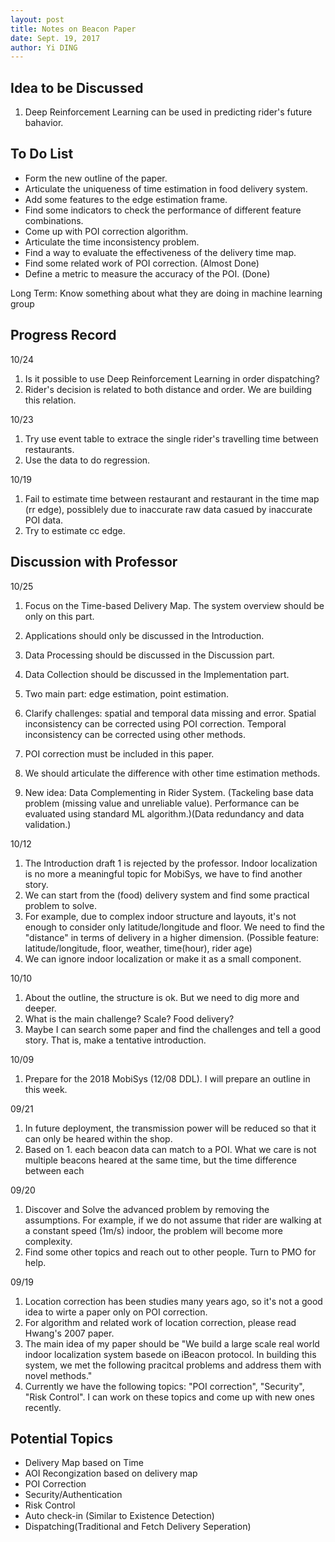 ```yaml
--- 
layout: post
title: Notes on Beacon Paper
date: Sept. 19, 2017
author: Yi DING
---
```


[comment]: # (This is the notes on the beacon paper)

## Idea to be Discussed
1. Deep Reinforcement Learning can be used in predicting rider's future bahavior.

## To Do List
* Form the new outline of the paper.
* Articulate the uniqueness of time estimation in food delivery system.
* Add some features to the edge estimation frame.
* Find some indicators to check the performance of different feature combinations.
* Come up with POI correction algorithm.
* Articulate the time inconsistency problem.
* Find a way to evaluate the effectiveness of the delivery time map.
* Find some related work of POI correction.            (Almost Done)
* Define a metric to measure the accuracy of the POI.  (Done) 

Long Term:
Know something about what they are doing in machine learning group


## Progress Record
10/24
1. Is it possible to use Deep Reinforcement Learning in order dispatching?
2. Rider's decision is related to both distance and order. We are building this relation.

10/23
1. Try use event table to extrace the single rider's travelling time between restaurants.
2. Use the data to do regression.

10/19
1. Fail to estimate time between restaurant and restaurant in the time map (rr edge), possiblely due to inaccurate raw data casued by inaccurate POI data. 
2. Try to estimate cc edge.


## Discussion with Professor
10/25 
1. Focus on the Time-based Delivery Map. The system overview should be only on this part.
2. Applications should only be discussed in the Introduction.
3. Data Processing should be discussed in the Discussion part.
4. Data Collection should be discussed in the Implementation part.
5. Two main part: edge estimation, point estimation.
6. Clarify challenges: spatial and temporal data missing and error. Spatial inconsistency can be corrected using POI correction. Temporal inconsistency can be corrected using other methods.
7. POI correction must be included in this paper.
8. We should articulate the difference with other time estimation methods.

2. New idea: Data Complementing in Rider System. (Tackeling base data problem (missing value and unreliable value). Performance can be evaluated using standard ML algorithm.)(Data redundancy and data validation.)

10/12
1. The Introduction draft 1 is rejected by the professor. Indoor localization is no more a meaningful topic for MobiSys, we have to find another story.
2. We can start from the (food) delivery system and find some practical problem to solve.
3. For example, due to complex indoor structure and layouts, it's not enough to consider only latitude/longitude and floor. We need to find the "distance" in terms of delivery in a higher dimension.
(Possible feature: latitude/longitude, floor, weather, time(hour), rider age)
4. We can ignore indoor localization or make it as a small component.

10/10
1. About the outline, the structure is ok. But we need to dig more and deeper.
2. What is the main challenge? Scale? Food delivery?
3. Maybe I can search some paper and find the challenges and tell a good story. That is, make a tentative introduction.

10/09
1. Prepare for the 2018 MobiSys (12/08 DDL). I will prepare an outline in this week. 

09/21
1. In future deployment, the transmission power will be reduced so that it can only be heared within the shop.
2. Based on 1. each beacon data can match to a POI. What we care is not multiple beacons heared at the same time, but the time difference between each 

09/20
1. Discover and Solve the advanced problem by removing the assumptions. For example, if we do not assume that rider are walking at a constant speed (1m/s) indoor, the problem will become more complexity.
2. Find some other topics and reach out to other people. Turn to PMO for help.

09/19
1. Location correction has been studies many years ago, so it's not a good idea to wirte a paper only on POI correction.
2. For algorithm and related work of location correction, please read Hwang's 2007 paper.
3. The main idea of my paper should be "We build a large scale real world indoor localization system basede on iBeacon protocol. In building this system, we met the following pracitcal problems and address them with novel methods."
4. Currently we have the following topics: "POI correction", "Security", "Risk Control". I can work on these topics and come up with new ones recently.

## Potential Topics
* Delivery Map based on Time
* AOI Recongization based on delivery map
* POI Correction
* Security/Authentication
* Risk Control
* Auto check-in (Similar to Existence Detection)
* Dispatching(Traditional and Fetch Delivery Seperation)